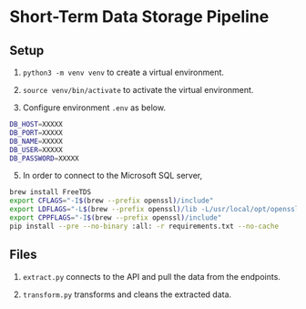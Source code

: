 # Short-Term Data Storage Pipeline

## Setup

1. `python3 -m venv venv` to create a virtual environment.

2. `source venv/bin/activate` to activate the virtual environment.

3. Configure environment `.env` as below.

```sh
DB_HOST=XXXXX
DB_PORT=XXXXX         
DB_NAME=XXXXX           
DB_USER=XXXXX          
DB_PASSWORD=XXXXX
```

5. In order to connect to the Microsoft SQL server,

```sh
brew install FreeTDS
export CFLAGS="-I$(brew --prefix openssl)/include"
export LDFLAGS="-L$(brew --prefix openssl)/lib -L/usr/local/opt/openssl/lib"
export CPPFLAGS="-I$(brew --prefix openssl)/include"
pip install --pre --no-binary :all: -r requirements.txt --no-cache
```

## Files

1. `extract.py` connects to the API and pull the data from the endpoints. 

2. `transform.py` transforms and cleans the extracted data.

